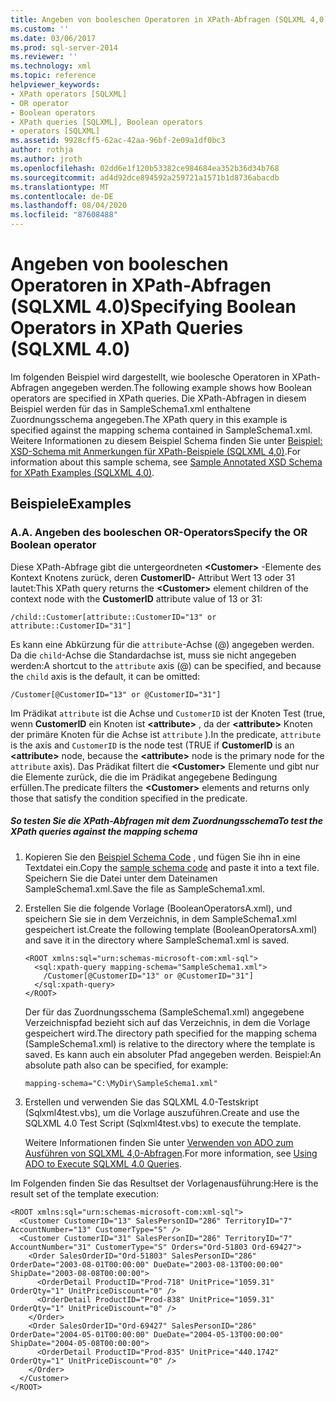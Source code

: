 ```yaml
---
title: Angeben von booleschen Operatoren in XPath-Abfragen (SQLXML 4,0) | Microsoft-Dokumentation
ms.custom: ''
ms.date: 03/06/2017
ms.prod: sql-server-2014
ms.reviewer: ''
ms.technology: xml
ms.topic: reference
helpviewer_keywords:
- XPath operators [SQLXML]
- OR operator
- Boolean operators
- XPath queries [SQLXML], Boolean operators
- operators [SQLXML]
ms.assetid: 9928cff5-62ac-42aa-96bf-2e09a1df0bc3
author: rothja
ms.author: jroth
ms.openlocfilehash: 02dd6e1f120b53382ce984684ea352b36d34b768
ms.sourcegitcommit: ad4d92dce894592a259721a1571b1d8736abacdb
ms.translationtype: MT
ms.contentlocale: de-DE
ms.lasthandoff: 08/04/2020
ms.locfileid: "87608488"
---
```

# <a name="specifying-boolean-operators-in-xpath-queries-sqlxml-40"></a><span data-ttu-id="91087-102">Angeben von booleschen Operatoren in XPath-Abfragen (SQLXML 4.0)</span><span class="sxs-lookup"><span data-stu-id="91087-102">Specifying Boolean Operators in XPath Queries (SQLXML 4.0)</span></span>
  <span data-ttu-id="91087-103">Im folgenden Beispiel wird dargestellt, wie boolesche Operatoren in XPath-Abfragen angegeben werden.</span><span class="sxs-lookup"><span data-stu-id="91087-103">The following example shows how Boolean operators are specified in XPath queries.</span></span> <span data-ttu-id="91087-104">Die XPath-Abfragen in diesem Beispiel werden für das in SampleSchema1.xml enthaltene Zuordnungsschema angegeben.</span><span class="sxs-lookup"><span data-stu-id="91087-104">The XPath query in this example is specified against the mapping schema contained in SampleSchema1.xml.</span></span> <span data-ttu-id="91087-105">Weitere Informationen zu diesem Beispiel Schema finden Sie unter [Beispiel: XSD-Schema mit Anmerkungen für XPath-Beispiele &#40;SQLXML 4,0&#41;](sample-annotated-xsd-schema-for-xpath-examples-sqlxml-4-0.md).</span><span class="sxs-lookup"><span data-stu-id="91087-105">For information about this sample schema, see [Sample Annotated XSD Schema for XPath Examples &#40;SQLXML 4.0&#41;](sample-annotated-xsd-schema-for-xpath-examples-sqlxml-4-0.md).</span></span>  
  
## <a name="examples"></a><span data-ttu-id="91087-106">Beispiele</span><span class="sxs-lookup"><span data-stu-id="91087-106">Examples</span></span>  
  
### <a name="a-specify-the-or-boolean-operator"></a><span data-ttu-id="91087-107">A.</span><span class="sxs-lookup"><span data-stu-id="91087-107">A.</span></span> <span data-ttu-id="91087-108">Angeben des booleschen OR-Operators</span><span class="sxs-lookup"><span data-stu-id="91087-108">Specify the OR Boolean operator</span></span>  
 <span data-ttu-id="91087-109">Diese XPath-Abfrage gibt die untergeordneten **\<Customer>** -Elemente des Kontext Knotens zurück, deren **CustomerID-** Attribut Wert 13 oder 31 lautet:</span><span class="sxs-lookup"><span data-stu-id="91087-109">This XPath query returns the **\<Customer>** element children of the context node with the **CustomerID** attribute value of 13 or 31:</span></span>  
  
```  
/child::Customer[attribute::CustomerID="13" or attribute::CustomerID="31"]  
```  
  
 <span data-ttu-id="91087-110">Es kann eine Abkürzung für die `attribute`-Achse (@) angegeben werden. Da die `child`-Achse die Standardachse ist, muss sie nicht angegeben werden:</span><span class="sxs-lookup"><span data-stu-id="91087-110">A shortcut to the `attribute` axis (@) can be specified, and because the `child` axis is the default, it can be omitted:</span></span>  
  
```  
/Customer[@CustomerID="13" or @CustomerID="31"]  
```  
  
 <span data-ttu-id="91087-111">Im Prädikat `attribute` ist die Achse und `CustomerID` ist der Knoten Test (true, wenn **CustomerID** ein Knoten ist **\<attribute>** , da der **\<attribute>** Knoten der primäre Knoten für die Achse ist `attribute` ).</span><span class="sxs-lookup"><span data-stu-id="91087-111">In the predicate, `attribute` is the axis and `CustomerID` is the node test (TRUE if **CustomerID** is an **\<attribute>** node, because the **\<attribute>** node is the primary node for the `attribute` axis).</span></span> <span data-ttu-id="91087-112">Das Prädikat filtert die **\<Customer>** Elemente und gibt nur die Elemente zurück, die die im Prädikat angegebene Bedingung erfüllen.</span><span class="sxs-lookup"><span data-stu-id="91087-112">The predicate filters the **\<Customer>** elements and returns only those that satisfy the condition specified in the predicate.</span></span>  
  
##### <a name="to-test-the-xpath-queries-against-the-mapping-schema"></a><span data-ttu-id="91087-113">So testen Sie die XPath-Abfragen mit dem Zuordnungsschema</span><span class="sxs-lookup"><span data-stu-id="91087-113">To test the XPath queries against the mapping schema</span></span>  
  
1.  <span data-ttu-id="91087-114">Kopieren Sie den [Beispiel Schema Code](sample-annotated-xsd-schema-for-xpath-examples-sqlxml-4-0.md) , und fügen Sie ihn in eine Textdatei ein.</span><span class="sxs-lookup"><span data-stu-id="91087-114">Copy the [sample schema code](sample-annotated-xsd-schema-for-xpath-examples-sqlxml-4-0.md) and paste it into a text file.</span></span> <span data-ttu-id="91087-115">Speichern Sie die Datei unter dem Dateinamen SampleSchema1.xml.</span><span class="sxs-lookup"><span data-stu-id="91087-115">Save the file as SampleSchema1.xml.</span></span>  
  
2.  <span data-ttu-id="91087-116">Erstellen Sie die folgende Vorlage (BooleanOperatorsA.xml), und speichern Sie sie in dem Verzeichnis, in dem SampleSchema1.xml gespeichert ist.</span><span class="sxs-lookup"><span data-stu-id="91087-116">Create the following template (BooleanOperatorsA.xml) and save it in the directory where SampleSchema1.xml is saved.</span></span>  
  
    ```  
    <ROOT xmlns:sql="urn:schemas-microsoft-com:xml-sql">  
      <sql:xpath-query mapping-schema="SampleSchema1.xml">  
        /Customer[@CustomerID="13" or @CustomerID="31"]  
      </sql:xpath-query>  
    </ROOT>  
    ```  
  
     <span data-ttu-id="91087-117">Der für das Zuordnungsschema (SampleSchema1.xml) angegebene Verzeichnispfad bezieht sich auf das Verzeichnis, in dem die Vorlage gespeichert wird.</span><span class="sxs-lookup"><span data-stu-id="91087-117">The directory path specified for the mapping schema (SampleSchema1.xml) is relative to the directory where the template is saved.</span></span> <span data-ttu-id="91087-118">Es kann auch ein absoluter Pfad angegeben werden. Beispiel:</span><span class="sxs-lookup"><span data-stu-id="91087-118">An absolute path also can be specified, for example:</span></span>  
  
    ```  
    mapping-schema="C:\MyDir\SampleSchema1.xml"  
    ```  
  
3.  <span data-ttu-id="91087-119">Erstellen und verwenden Sie das SQLXML 4.0-Testskript (Sqlxml4test.vbs), um die Vorlage auszuführen.</span><span class="sxs-lookup"><span data-stu-id="91087-119">Create and use the SQLXML 4.0 Test Script (Sqlxml4test.vbs) to execute the template.</span></span>  
  
     <span data-ttu-id="91087-120">Weitere Informationen finden Sie unter [Verwenden von ADO zum Ausführen von SQLXML 4,0-Abfragen](../../sqlxml/using-ado-to-execute-sqlxml-4-0-queries.md).</span><span class="sxs-lookup"><span data-stu-id="91087-120">For more information, see [Using ADO to Execute SQLXML 4.0 Queries](../../sqlxml/using-ado-to-execute-sqlxml-4-0-queries.md).</span></span>  
  
 <span data-ttu-id="91087-121">Im Folgenden finden Sie das Resultset der Vorlagenausführung:</span><span class="sxs-lookup"><span data-stu-id="91087-121">Here is the result set of the template execution:</span></span>  
  
```  
<ROOT xmlns:sql="urn:schemas-microsoft-com:xml-sql">  
  <Customer CustomerID="13" SalesPersonID="286" TerritoryID="7" AccountNumber="13" CustomerType="S" />   
  <Customer CustomerID="31" SalesPersonID="286" TerritoryID="7" AccountNumber="31" CustomerType="S" Orders="Ord-51803 Ord-69427">  
    <Order SalesOrderID="Ord-51803" SalesPersonID="286" OrderDate="2003-08-01T00:00:00" DueDate="2003-08-13T00:00:00" ShipDate="2003-08-08T00:00:00">  
      <OrderDetail ProductID="Prod-718" UnitPrice="1059.31" OrderQty="1" UnitPriceDiscount="0" />   
      <OrderDetail ProductID="Prod-838" UnitPrice="1059.31" OrderQty="1" UnitPriceDiscount="0" />   
    </Order>  
    <Order SalesOrderID="Ord-69427" SalesPersonID="286" OrderDate="2004-05-01T00:00:00" DueDate="2004-05-13T00:00:00" ShipDate="2004-05-08T00:00:00">  
      <OrderDetail ProductID="Prod-835" UnitPrice="440.1742" OrderQty="1" UnitPriceDiscount="0" />   
    </Order>  
  </Customer>  
</ROOT>  
```  
  
  
